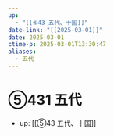 ```yaml
---
up:
  - "[[⑤43 五代、十国]]"
date-link: "[[2025-03-01]]"
date: 2025-03-01
ctime-p: 2025-03-01T13:30:47
aliases:
  - 五代
---
```


# ⑤431 五代

- up: [[⑤43 五代、十国]]
